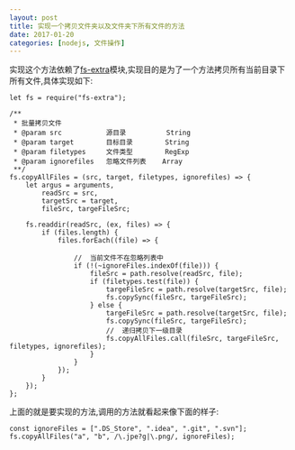 ```yaml
---
layout: post
title: 实现一个拷贝文件夹以及文件夹下所有文件的方法
date: 2017-01-20
categories: [nodejs, 文件操作]
---
```


实现这个方法依赖了[fs-extra](https://www.npmjs.com/package/fs-extra)模块,实现目的是为了一个方法拷贝所有当前目录下所有文件,具体实现如下:


    let fs = require("fs-extra");
    
    /**
     * 批量拷贝文件
     * @param src           源目录          String
     * @param target        目标目录        String
     * @param filetypes     文件类型        RegExp
     * @param ignorefiles   忽略文件列表    Array
     **/
    fs.copyAllFiles = (src, target, filetypes, ignorefiles) => {
        let argus = arguments,
            readSrc = src,
            targetSrc = target,
            fileSrc, targeFileSrc;
    
        fs.readdir(readSrc, (ex, files) => {
            if (files.length) {
                files.forEach((file) => {
                
                    //  当前文件不在忽略列表中
                    if (!(~ignoreFiles.indexOf(file))) {
                        fileSrc = path.resolve(readSrc, file);
                        if (filetypes.test(file)) {
                            targeFileSrc = path.resolve(targetSrc, file);
                            fs.copySync(fileSrc, targeFileSrc);
                        } else {
                            targeFileSrc = path.resolve(targetSrc, file);
                            fs.copySync(fileSrc, targeFileSrc);
                            //  递归拷贝下一级目录
                            fs.copyAllFiles.call(fileSrc, targeFileSrc, filetypes, ignorefiles);
                        }
                    }
                });
            }
        });
    };

上面的就是要实现的方法,调用的方法就看起来像下面的样子:


    const ignoreFiles = [".DS_Store", ".idea", ".git", ".svn"];
    fs.copyAllFiles("a", "b", /\.jpe?g|\.png/, ignoreFiles);


